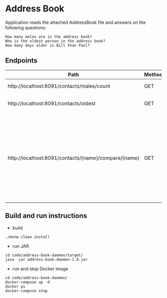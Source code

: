 # Address Book  

Application reads the attached AddressBook file and answers on the following questions:

    How many males are in the address book?
    Who is the oldest person in the address book?
    How many days older is Bill than Paul?


## Endpoints

| Path                                                 | Method | Response  | Details                                                                                   |
| ---------------------------------------------------- | ------ | --------- | ------------------------------------------------------------------------------------------|
| http://localhost:8091/contacts/males/count           | GET    | 200       | Counts males.                                                                             |
| http://localhost:8091/contacts/oldest                | GET    | 200/404   | Tells oldest person.                                                                      |
| http://localhost:8091/contacts/{name}/compare/{name} | GET    | 200/404   | Tells how many days one contact is older than other. The '{name}' is name search pattern. |

## Build and run instructions

- build 
```
./mvnw clean install
```
- run JAR
```
cd code/address-book-daemon/target/
java -jar address-book-daemon-1.0.jar
```
- run and stop Docker image
```
cd code/address-book-daemon/
docker-compose up -d
docker ps
docker-compose stop
```
